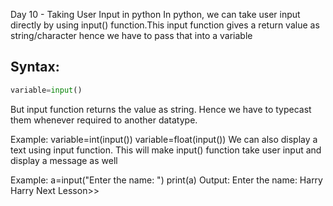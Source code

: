 Day 10 - Taking User Input in python
In python, we can take user input directly by using input() function.This input function gives a return value as string/character hence we have to pass that into a variable

## Syntax:
```python
variable=input()
```
But input function returns the value as string. Hence we have to typecast them whenever required to another datatype.

Example:
variable=int(input())
variable=float(input())
We can also display a text using input function. This will make input() function take user input and display a message as well

Example:
a=input("Enter the name: ")
print(a)
Output:
Enter the name: Harry
Harry
Next Lesson>>